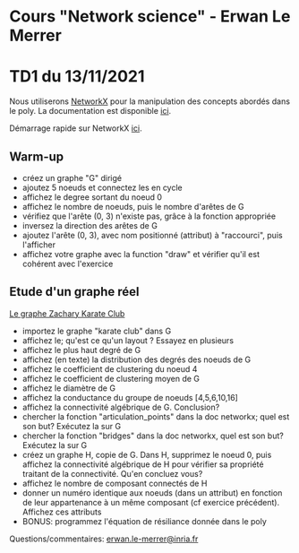 # Cours "Network science" - Erwan Le Merrer
# TD1 du 13/11/2021

Nous utiliserons [NetworkX](https://networkx.github.io/) pour la manipulation des concepts abordés dans le poly.
La documentation est disponible [ici](https://networkx.github.io/documentation/stable/index.html).

Démarrage rapide sur NetworkX [ici](https://networkx.github.io/documentation/stable/tutorial.html).

## Warm-up
* créez un graphe "G" dirigé
* ajoutez 5 noeuds et connectez les en cycle
* affichez le degree sortant du noeud 0
* affichez le nombre de noeuds, puis le nombre d'arêtes de G
* vérifiez que l'arête (0, 3) n'existe pas, grâce à la fonction appropriée
* inversez la direction des arêtes de G
* ajoutez l'arête (0, 3), avec nom positionné (attribut) à "raccourci", puis l'afficher
* affichez votre graphe avec la function "draw" et vérifier qu'il est cohérent avec l'exercice

## Etude d'un graphe réel

[Le graphe Zachary Karate Club](https://en.wikipedia.org/wiki/Zachary's_karate_club)

* importez le graphe "karate club" dans G
* affichez le; qu'est ce qu'un layout ? Essayez en plusieurs
* affichez le plus haut degré de G
* affichez (en texte) la distribution des degrés des noeuds de G
* affichez le coefficient de clustering du noeud 4
* affichez le coefficient de clustering moyen de G
* affichez le diamètre de G
* affichez la conductance du groupe de noeuds [4,5,6,10,16]
* affichez la connectivité algébrique de G. Conclusion?
* chercher la fonction "articulation_points" dans la doc networkx; quel est son but? Exécutez la sur G
* chercher la fonction "bridges" dans la doc networkx, quel est son but? Exécutez la sur G
* créez un graphe H, copie de G. Dans H, supprimez le noeud 0, puis affichez la connectivité algébrique de H pour vérifier sa propriété traitant de la connectivité. Qu'en concluez vous?
* affichez le nombre de composant connectés de H
* donner un numéro identique aux noeuds (dans un attribut) en fonction de leur appartenance à un même composant (cf exercice précédent). Affichez ces attributs
* BONUS: programmez l'équation de résiliance donnée dans le poly

Questions/commentaires: erwan.le-merrer@inria.fr
